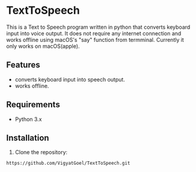 # TextToSpeech

This is a Text to Speech program written in python that converts keyboard input into voice output.
It does not require any internet connection and works offline using macOS's "say" function from termminal.
Currently it only works on macOS(apple).

## Features

- converts keyboard input into speech output.
- works offline.

## Requirements

- Python 3.x
  
## Installation

1. Clone the repository:

```bash
https://github.com/VigyatGoel/TextToSpeech.git
```


